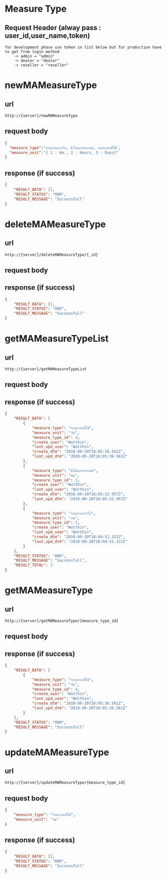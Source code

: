 # Measure Type

## Request Header (alway pass : user_id,user_name,token)
    for development phase use token in list below but for production have to get from login method
        -> admin = "admin"
        -> dealer = "dealer"
        -> reseller = "reseller"

# newMAMeasureType

## url
    http://{server}/newMAMeasureType 

## request body
```json
{
  "measure_type":"ระยะทางการวิ่ง, ชั่วโมงการทำงาน, ระยะเวลาที่ใช้",
  "measure_unit":"{ 1 : Km., 2 : Hours, 3 : Days}"
}
```
## response (if success)

```json
{
    "RESULT_DATA": [],
    "RESULT_STATUS": "000",
    "RESULT_MESSAGE": "Successfull"
}
```

# deleteMAMeasureType

## url
    http://{server}/deleteMAMeasureType/{_id} 

## request body

## response (if success)

```json
{
    "RESULT_DATA": [],
    "RESULT_STATUS": "000",
    "RESULT_MESSAGE": "Successfull"
}
```
# getMAMeasureTypeList

## url
    http://{server}/getMAMeasureTypeList 

## request body

## response (if success)

```json
{
    "RESULT_DATA": [
        {
            "measure_type": "ระยะเวลาที่ใช้",
            "measure_unit": "วัน",
            "measure_type_id": 4,
            "create_user": "Wutthin",
            "last_upd_user": "Wutthin",
            "create_dtm": "2018-09-20T18:05:36.561Z",
            "last_upd_dtm": "2018-09-20T18:05:36.561Z"
        },
        {
            "measure_type": "ชั่วโมงการทำงาน",
            "measure_unit": "ชม",
            "measure_type_id": 3,
            "create_user": "Wutthin",
            "last_upd_user": "Wutthin",
            "create_dtm": "2018-09-20T18:05:32.957Z",
            "last_upd_dtm": "2018-09-20T18:05:32.957Z"
        },
        {
            "measure_type": "ระยะทางการวิ่ง",
            "measure_unit": "กม",
            "measure_type_id": 2,
            "create_user": "Wutthin",
            "last_upd_user": "Wutthin",
            "create_dtm": "2018-09-20T18:04:51.321Z",
            "last_upd_dtm": "2018-09-20T18:04:51.321Z"
        }
    ],
    "RESULT_STATUS": "000",
    "RESULT_MESSAGE": "Successfull",
    "RESULT_TOTAL": 3
}
```

# getMAMeasureType

## url
    http://{server}/getMAMeasureType/{measure_type_id} 

## request body

## response (if success)

```json
{
    "RESULT_DATA": [
        {
            "measure_type": "ระยะเวลาที่ใช้",
            "measure_unit": "วัน",
            "measure_type_id": 4,
            "create_user": "Wutthin",
            "last_upd_user": "Wutthin",
            "create_dtm": "2018-09-20T18:05:36.561Z",
            "last_upd_dtm": "2018-09-20T18:05:36.561Z"
        }
    ],
    "RESULT_STATUS": "000",
    "RESULT_MESSAGE": "Successfull"
}
```

# updateMAMeasureType

## url
    http://{server}/updateMAMeasureType/{measure_type_id} 

## request body
```json
{
    "measure_type": "ระยะเวลาที่ใช้",
    "measure_unit": "วัน"
}
```
## response (if success)

```json
{
    "RESULT_DATA": [],
    "RESULT_STATUS": "000",
    "RESULT_MESSAGE": "Successfull"
}
```
